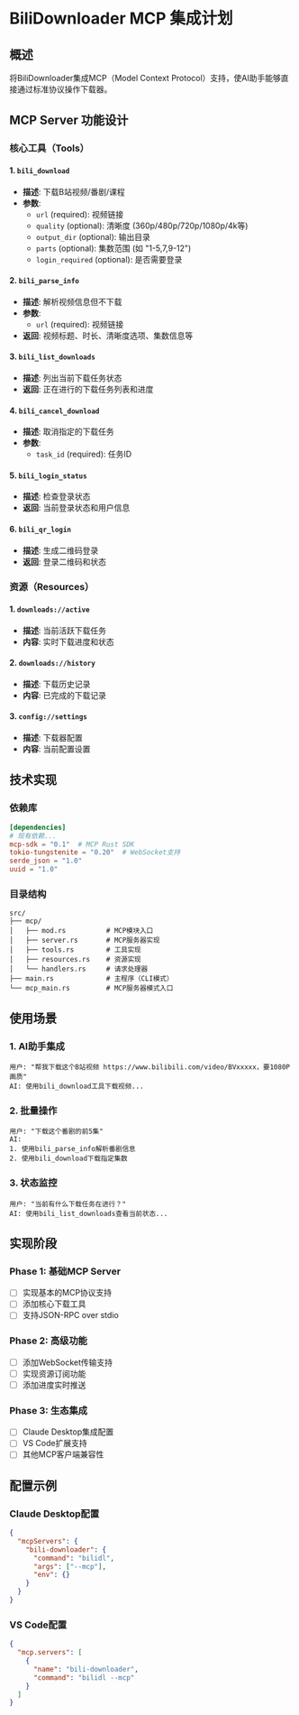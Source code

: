 # BiliDownloader MCP 集成计划

## 概述

将BiliDownloader集成MCP（Model Context Protocol）支持，使AI助手能够直接通过标准协议操作下载器。

## MCP Server 功能设计

### 核心工具（Tools）

#### 1. `bili_download`
- **描述**: 下载B站视频/番剧/课程
- **参数**:
  - `url` (required): 视频链接
  - `quality` (optional): 清晰度 (360p/480p/720p/1080p/4k等)
  - `output_dir` (optional): 输出目录
  - `parts` (optional): 集数范围 (如 "1-5,7,9-12")
  - `login_required` (optional): 是否需要登录

#### 2. `bili_parse_info`
- **描述**: 解析视频信息但不下载
- **参数**:
  - `url` (required): 视频链接
- **返回**: 视频标题、时长、清晰度选项、集数信息等

#### 3. `bili_list_downloads`
- **描述**: 列出当前下载任务状态
- **返回**: 正在进行的下载任务列表和进度

#### 4. `bili_cancel_download`
- **描述**: 取消指定的下载任务
- **参数**:
  - `task_id` (required): 任务ID

#### 5. `bili_login_status`
- **描述**: 检查登录状态
- **返回**: 当前登录状态和用户信息

#### 6. `bili_qr_login`
- **描述**: 生成二维码登录
- **返回**: 登录二维码和状态

### 资源（Resources）

#### 1. `downloads://active`
- **描述**: 当前活跃下载任务
- **内容**: 实时下载进度和状态

#### 2. `downloads://history`
- **描述**: 下载历史记录
- **内容**: 已完成的下载记录

#### 3. `config://settings`
- **描述**: 下载器配置
- **内容**: 当前配置设置

## 技术实现

### 依赖库
```toml
[dependencies]
# 现有依赖...
mcp-sdk = "0.1"  # MCP Rust SDK
tokio-tungstenite = "0.20"  # WebSocket支持
serde_json = "1.0"
uuid = "1.0"
```

### 目录结构
```
src/
├── mcp/
│   ├── mod.rs          # MCP模块入口
│   ├── server.rs       # MCP服务器实现
│   ├── tools.rs        # 工具实现
│   ├── resources.rs    # 资源实现
│   └── handlers.rs     # 请求处理器
├── main.rs             # 主程序（CLI模式）
└── mcp_main.rs         # MCP服务器模式入口
```

## 使用场景

### 1. AI助手集成
```
用户: "帮我下载这个B站视频 https://www.bilibili.com/video/BVxxxxx，要1080P画质"
AI: 使用bili_download工具下载视频...
```

### 2. 批量操作
```
用户: "下载这个番剧的前5集"
AI: 
1. 使用bili_parse_info解析番剧信息
2. 使用bili_download下载指定集数
```

### 3. 状态监控
```
用户: "当前有什么下载任务在进行？"
AI: 使用bili_list_downloads查看当前状态...
```

## 实现阶段

### Phase 1: 基础MCP Server
- [ ] 实现基本的MCP协议支持
- [ ] 添加核心下载工具
- [ ] 支持JSON-RPC over stdio

### Phase 2: 高级功能
- [ ] 添加WebSocket传输支持
- [ ] 实现资源订阅功能
- [ ] 添加进度实时推送

### Phase 3: 生态集成
- [ ] Claude Desktop集成配置
- [ ] VS Code扩展支持
- [ ] 其他MCP客户端兼容性

## 配置示例

### Claude Desktop配置
```json
{
  "mcpServers": {
    "bili-downloader": {
      "command": "bilidl",
      "args": ["--mcp"],
      "env": {}
    }
  }
}
```

### VS Code配置
```json
{
  "mcp.servers": [
    {
      "name": "bili-downloader",
      "command": "bilidl --mcp"
    }
  ]
}
```

